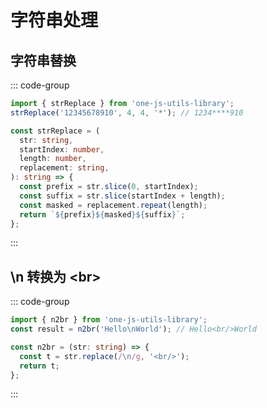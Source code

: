 # 字符串处理

## 字符串替换

::: code-group

```ts [demo]
import { strReplace } from 'one-js-utils-library';
strReplace('12345678910', 4, 4, '*'); // 1234****910
```

```ts [code]
const strReplace = (
  str: string,
  startIndex: number,
  length: number,
  replacement: string,
): string => {
  const prefix = str.slice(0, startIndex);
  const suffix = str.slice(startIndex + length);
  const masked = replacement.repeat(length);
  return `${prefix}${masked}${suffix}`;
};
```

:::

## \n 转换为 &lt;br&gt;

::: code-group

```ts [demo]
import { n2br } from 'one-js-utils-library';
const result = n2br('Hello\nWorld'); // Hello<br/>World
```

```ts [code]
const n2br = (str: string) => {
  const t = str.replace(/\n/g, '<br/>');
  return t;
};
```

:::
